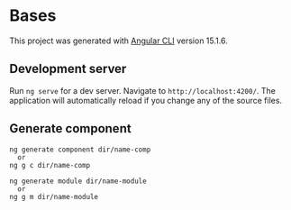 # Bases

This project was generated with [Angular CLI](https://github.com/angular/angular-cli) version 15.1.6.

## Development server

Run `ng serve` for a dev server. Navigate to `http://localhost:4200/`. The application will automatically reload if you change any of the source files.

## Generate component
```
ng generate component dir/name-comp
  or
ng g c dir/name-comp

ng generate module dir/name-module
  or
ng g m dir/name-module
```
